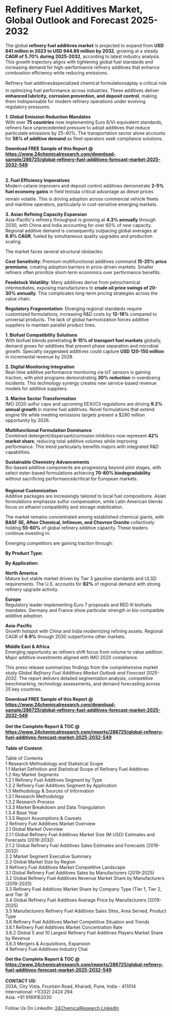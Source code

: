<h1>Refinery Fuel Additives Market, Global Outlook and Forecast 2025-2032</h1><p>The global <strong>refinery fuel additives market</strong> is projected to expand from <strong>USD 641 million in 2023 to USD 944.89 million by 2032</strong>, growing at a steady <strong>CAGR of 5.70% during 2025-2032</strong>, according to latest industry analysis. This growth trajectory aligns with tightening global fuel standards and increasing demand for high-performance refinery additives that enhance combustion efficiency while reducing emissions.</p><p>Refinery fuel additivesâspecialized chemical formulationsâplay a critical role in optimizing fuel performance across industries. These additives deliver <strong>enhanced lubricity, corrosion prevention, and deposit control</strong>, making them indispensable for modern refinery operations under evolving regulatory pressures.</p><p><strong>1. Global Emission Reduction Mandates</strong><br>
With over <strong>75 countries</strong> now implementing Euro 6/VI-equivalent standards, refiners face unprecedented pressure to adopt additives that reduce particulate emissions by 25-40%. The transportation sector alone accounts for <strong>58% of additive demand</strong> as fleet operators seek compliance solutions.</p><div><b>Download FREE Sample of this Report @ 
            <a href="https://www.24chemicalresearch.com/download-sample/286725/global-refinery-fuel-additives-forecast-market-2025-2032-549">
            https://www.24chemicalresearch.com/download-sample/286725/global-refinery-fuel-additives-forecast-market-2025-2032-549</a></b></div><br><p><strong>2. Fuel Efficiency Imperatives</strong><br>
Modern cetane improvers and deposit control additives demonstrate <strong>2-5% fuel economy gains</strong> in field testsâa critical advantage as diesel prices remain volatile. This is driving adoption across commercial vehicle fleets and maritime operators, particularly in cost-sensitive emerging markets.</p><p><strong>3. Asian Refining Capacity Expansion</strong><br>
Asia-Pacific's refinery throughput is growing at <strong>4.3% annually</strong> through 2030, with China and India accounting for over 60% of new capacity. Regional additive demand is consequently outpacing global averages at <strong>6.9% CAGR</strong>, fueled by simultaneous quality upgrades and production scaling.</p><p>The market faces several structural obstacles:</p><p><strong>Cost Sensitivity</strong>: Premium multifunctional additives command <strong>15-25% price premiums</strong>, creating adoption barriers in price-driven markets. Smaller refiners often prioritize short-term economics over performance benefits.</p><p><strong>Feedstock Volatility</strong>: Many additives derive from petrochemical intermediates, exposing manufacturers to <strong>crude oil price swings of 20-30% annually</strong>. This complicates long-term pricing strategies across the value chain.</p><p><strong>Regulatory Fragmentation</strong>: Diverging regional standards require customized formulations, increasing R&amp;D costs by <strong>12-18%</strong> compared to universal products. The lack of global harmonization forces additive suppliers to maintain parallel product lines.</p><p><strong>1. Biofuel Compatibility Solutions</strong><br>
With biofuel blends penetrating <strong>8-15% of transport fuel markets</strong> globally, demand grows for additives that prevent phase separation and microbial growth. Specialty oxygenated additives could capture <strong>USD 120-150 million</strong> in incremental revenue by 2028.</p><p><strong>2. Digital Monitoring Integration</strong><br>
Real-time additive performance monitoring via IoT sensors is gaining traction, with pilot programs demonstrating <strong>30% reduction</strong> in overdosing incidents. This technology synergy creates new service-based revenue models for additive suppliers.</p><p><strong>3. Marine Sector Transformation</strong><br>
IMO 2020 sulfur caps and upcoming EEXI/CII regulations are driving <strong>9.2% annual growth</strong> in marine fuel additives. Novel formulations that extend engine life while meeting emissions targets present a $280 million opportunity by 2026.</p><p><strong>Multifunctional Formulation Dominance</strong><br>
    Combined detergent/dispersant/corrosion inhibitors now represent <strong>42% market share</strong>, reducing total additive volumes while improving performance. This trend particularly benefits majors with integrated R&amp;D capabilities.</p><p><strong>Sustainable Chemistry Advancements</strong><br>
    Bio-based additive components are progressing beyond pilot stages, with select ester-based formulations achieving <strong>70-80% biodegradability</strong> without sacrificing performanceâcritical for European markets.</p><p><strong>Regional Customization</strong><br>
    Additive packages are increasingly tailored to local fuel compositions. Asian formulations emphasize sulfur compensation, while Latin American blends focus on ethanol compatibility and storage stabilization.</p><p>The market remains concentrated among established chemical giants, with <strong>BASF SE, Afton Chemical, Infineum, and Chevron Oronite</strong> collectively holding <strong>55-60%</strong> of global refinery additive capacity. These leaders continue investing in:</p><p>Emerging competitors are gaining traction through:</p><p><strong>By Product Type:</strong></p><p><strong>By Application:</strong></p><p><strong>North America</strong><br>
    Mature but stable market driven by Tier 3 gasoline standards and ULSD requirements. The U.S. accounts for <strong>82%</strong> of regional demand with strong refinery upgrade activity.</p><p><strong>Europe</strong><br>
    Regulatory leader implementing Euro 7 proposals and RED III biofuels mandates. Germany and France show particular strength in bio-compatible additive adoption.</p><p><strong>Asia-Pacific</strong><br>
    Growth hotspot with China and India modernizing refining assets. Regional CAGR of <strong>6.9%</strong> through 2030 outperforms other markets.</p><p><strong>Middle East &amp; Africa</strong><br>
    Emerging opportunity as refiners shift focus from volume to value addition. Major additive investments aligned with IMO 2020 compliance.</p><p>This press release summarizes findings from the comprehensive market study <em>Global Refinery Fuel Additives Market Outlook and Forecast 2025-2032</em>. The report delivers detailed segmentation analysis, competitive benchmarking, technology assessments, and demand forecasting across 25 key countries.</p><div><b>Download FREE Sample of this Report @ 
            <a href="https://www.24chemicalresearch.com/download-sample/286725/global-refinery-fuel-additives-forecast-market-2025-2032-549">
            https://www.24chemicalresearch.com/download-sample/286725/global-refinery-fuel-additives-forecast-market-2025-2032-549</a></b></div><br><div><b>Get the Complete Report & TOC @ 
            <a href="https://www.24chemicalresearch.com/reports/286725/global-refinery-fuel-additives-forecast-market-2025-2032-549">
            https://www.24chemicalresearch.com/reports/286725/global-refinery-fuel-additives-forecast-market-2025-2032-549</a></b></div><br>
            <b>Table of Content:</b><p>Table of Contents<br />
1 Research Methodology and Statistical Scope<br />
1.1 Market Definition and Statistical Scope of Refinery Fuel Additives<br />
1.2 Key Market Segments<br />
1.2.1 Refinery Fuel Additives Segment by Type<br />
1.2.2 Refinery Fuel Additives Segment by Application<br />
1.3 Methodology & Sources of Information<br />
1.3.1 Research Methodology<br />
1.3.2 Research Process<br />
1.3.3 Market Breakdown and Data Triangulation<br />
1.3.4 Base Year<br />
1.3.5 Report Assumptions & Caveats<br />
2 Refinery Fuel Additives Market Overview<br />
2.1 Global Market Overview<br />
2.1.1 Global Refinery Fuel Additives Market Size (M USD) Estimates and Forecasts (2019-2032)<br />
2.1.2 Global Refinery Fuel Additives Sales Estimates and Forecasts (2019-2032)<br />
2.2 Market Segment Executive Summary<br />
2.3 Global Market Size by Region<br />
3 Refinery Fuel Additives Market Competitive Landscape<br />
3.1 Global Refinery Fuel Additives Sales by Manufacturers (2019-2025)<br />
3.2 Global Refinery Fuel Additives Revenue Market Share by Manufacturers (2019-2025)<br />
3.3 Refinery Fuel Additives Market Share by Company Type (Tier 1, Tier 2, and Tier 3)<br />
3.4 Global Refinery Fuel Additives Average Price by Manufacturers (2019-2025)<br />
3.5 Manufacturers Refinery Fuel Additives Sales Sites, Area Served, Product Type<br />
3.6 Refinery Fuel Additives Market Competitive Situation and Trends<br />
3.6.1 Refinery Fuel Additives Market Concentration Rate<br />
3.6.2 Global 5 and 10 Largest Refinery Fuel Additives Players Market Share by Revenue<br />
3.6.3 Mergers & Acquisitions, Expansion<br />
4 Refinery Fuel Additives Industry Chai</p><div><b>Get the Complete Report & TOC @ 
            <a href="https://www.24chemicalresearch.com/reports/286725/global-refinery-fuel-additives-forecast-market-2025-2032-549">
            https://www.24chemicalresearch.com/reports/286725/global-refinery-fuel-additives-forecast-market-2025-2032-549</a></b></div><br><b>CONTACT US:</b><br>
            203A, City Vista, Fountain Road, Kharadi, Pune, India - 411014<br>
            International: +1(332) 2424 294<br>
            Asia: +91 9169162030 <br><br>
            Follow Us On LinkedIn: <a href="https://www.linkedin.com/company/24chemicalresearch/">24ChemicalResearch LinkedIn</a>